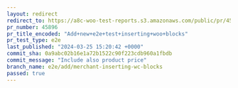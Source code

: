 ```yaml
---
layout: redirect
redirect_to: https://a8c-woo-test-reports.s3.amazonaws.com/public/pr/45896/e2e/index.html
pr_number: 45896
pr_title_encoded: "Add+new+e2e+test+inserting+woo+blocks"
pr_test_type: e2e
last_published: "2024-03-25 15:20:42 +0000"
commit_sha: 0a9abc02b16e1a72b1522c90f223cdb960a1fbdb
commit_message: "Include also product price"
branch_name: e2e/add/merchant-inserting-wc-blocks
passed: true
---
```

